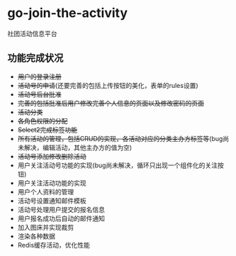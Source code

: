 # go-join-the-activity
社团活动信息平台

## 功能完成状况

- ~~用户的登录注册~~
- ~~活动号的申请~~(还要完善的包括上传按钮的美化，表单的rules设置)
- ~~活动号后台批准~~
- ~~完善的包括批准后用户修改完善个人信息的页面以及修改密码的页面~~
- ~~活动分类~~
- ~~各角色权限的分配~~
- ~~Select2完成标签功能~~
- ~~所有活动的管理，包括CRUD的实现，各活动对应的分类主办方标签等~~(bug尚未解决，编辑活动，其他主办方的值为空)
- ~~活动号添加修改删除活动~~
- 用户关注活动号功能的实现(bug尚未解决，循环只出现一个组件化的关注按钮)
- 用户关注活动功能的实现
- 用户个人资料的管理
- 活动号设置通知邮件模板
- 活动号处理用户提交的报名信息
- 用户报名成功后自动的邮件通知
- 加入图床并实现裁剪
- 渲染各种数据
- Redis缓存活动，优化性能
